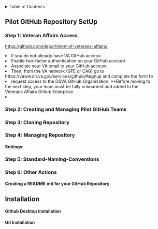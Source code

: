 <!-- TABLE OF CONTENTS -->
<details>
  <summary>Table of Contents</summary>
  <ol>
    <li>
      <a href="#Pilot-GitHub-Repository-Setup">Pilot-GitHub-Repository-Setup</a>
      <ul><li>
       <a href="#Step-1:-Cloning Repositories">Cloning Repositories</a>
       <li>
        <a href="#Step-2:-Creating-and-Managing-Pilot-GitHub-Teams">Creating and Managing Pilot GitHub Teams</a>
        <li>
        <a href="#Step-3:-Cloning-Repository">Cloning Repository</a>
         <li>
         <a href="#Step-4:-Managing-Repository">Managing Repository</a>
          <li>
        <a href="#Step-5:-Standard-Naming-Conventions">Naming Conventions</a>
        <li>
        <a href="#Step-6:-Other-Actions">Other Actions</a>
        <ol>
          </ul></li>
     <a href="#Installation">Installation</a>  
    </ol>
</details> 
        
## Pilot GitHub Repository SetUp
### Step 1: Veteran Affairs Access
https://github.com/department-of-veterans-affairs/
<li>If you do not already have VA GitHub access: <li>
Enable two-factor authentication on your GitHub account<li>
Associate your VA email to your GitHub account <li>
Then, from the VA network (GFE or CAG) go to https://vaww.oit.va.gov/services/github/#signup and complete the form to <li>request access to the DSVA GitHub Organization.
**Before moving to the next step, your team must be fully onboarded and added to the Veterans Affairs Github Enterprise<li>

### Step 2: Creating and Managing Pilot GitHub Teams
### Step 3: Cloning Repository
### Step 4: Managing Repository
#### Settings:
### Step 5: Standard-Naming-Conventions
### Step 6: Other Actions
#### Creating a README.md for your GitHub Repository
####

## Installation
#### Github Desktop Installation

#### Git Installation
